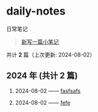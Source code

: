 # daily-notes

日常笔记

> [新写一篇小笔记](https://github.com/whisper-xiang/daily-notes/issues/new)

共计 **2** 篇（上次更新: 2024-08-02）

## 2024 年 (共计 2 篇)

1. 2024-08-02 —— [fasfsafs](https://github.com/whisper-xiang/daily-notes/issues/14)

2. 2024-08-02 —— [fefe](https://github.com/whisper-xiang/daily-notes/issues/13)
